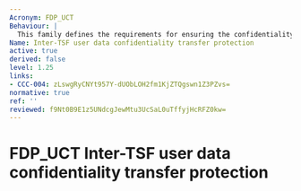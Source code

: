 ```yaml
---
Acronym: FDP_UCT
Behaviour: |
  This family defines the requirements for ensuring the confidentiality of user data when it is transferred using an external channel between the TOE and another trusted IT product.
Name: Inter-TSF user data confidentiality transfer protection
active: true
derived: false
level: 1.25
links:
- CCC-004: zLswgRyCNYt957Y-dUObLOH2fm1KjZTQgswn1Z3PZvs=
normative: true
ref: ''
reviewed: f9Nt0B9E1z5UNdcgJewMtu3UcSaL0uTffyjHcRFZ0kw=
---
```


# FDP_UCT Inter-TSF user data confidentiality transfer protection